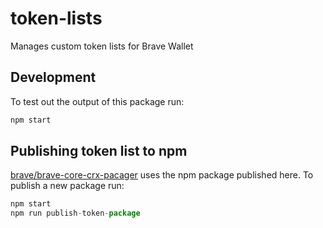 # token-lists

Manages custom token lists for Brave Wallet

## Development

To test out the output of this package run:

```js
npm start
```

## Publishing token list to npm

[brave/brave-core-crx-pacager](https://github.com/brave/brave-core-crx-packager) uses the npm package published here.
To publish a new package run:

```js
npm start
npm run publish-token-package
```
